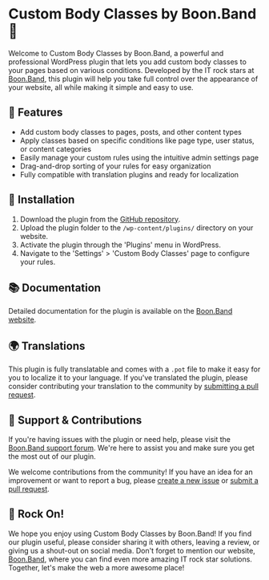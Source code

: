 # Custom Body Classes by Boon.Band 🎸

Welcome to Custom Body Classes by Boon.Band, a powerful and professional WordPress plugin that lets you add custom body classes to your pages based on various conditions. Developed by the IT rock stars at [Boon.Band](https://boon.band/), this plugin will help you take full control over the appearance of your website, all while making it simple and easy to use.

## 🌟 Features

- Add custom body classes to pages, posts, and other content types
- Apply classes based on specific conditions like page type, user status, or content categories
- Easily manage your custom rules using the intuitive admin settings page
- Drag-and-drop sorting of your rules for easy organization
- Fully compatible with translation plugins and ready for localization

## 🚀 Installation

1. Download the plugin from the [GitHub repository](https://github.com/BoonBand/WP-Custom-Body-Classes).
2. Upload the plugin folder to the `/wp-content/plugins/` directory on your website.
3. Activate the plugin through the 'Plugins' menu in WordPress.
4. Navigate to the 'Settings' > 'Custom Body Classes' page to configure your rules.

## 📚 Documentation

Detailed documentation for the plugin is available on the [Boon.Band website](https://boon.band/documentation/custom-body-classes/).

## 🌍 Translations

This plugin is fully translatable and comes with a `.pot` file to make it easy for you to localize it to your language. If you've translated the plugin, please consider contributing your translation to the community by [submitting a pull request](https://github.com/BoonBand/WP-Custom-Body-Classes/pulls).

## 🎉 Support & Contributions

If you're having issues with the plugin or need help, please visit the [Boon.Band support forum](https://boon.band/support/). We're here to assist you and make sure you get the most out of our plugin.

We welcome contributions from the community! If you have an idea for an improvement or want to report a bug, please [create a new issue](https://github.com/BoonBand/WP-Custom-Body-Classes/issues) or [submit a pull request](https://github.com/BoonBand/WP-Custom-Body-Classes/pulls).

## 🤘 Rock On!

We hope you enjoy using Custom Body Classes by Boon.Band! If you find our plugin useful, please consider sharing it with others, leaving a review, or giving us a shout-out on social media. Don't forget to mention our website, [Boon.Band](https://boon.band/), where you can find even more amazing IT rock star solutions. Together, let's make the web a more awesome place!
